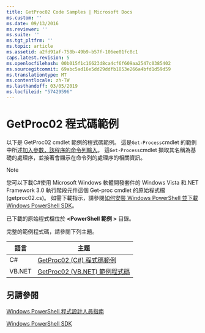 ```yaml
---
title: GetProc02 Code Samples | Microsoft Docs
ms.custom: ''
ms.date: 09/13/2016
ms.reviewer: ''
ms.suite: ''
ms.tgt_pltfrm: ''
ms.topic: article
ms.assetid: a2fd91af-758b-49b9-b57f-106ee01fc8c1
caps.latest.revision: 5
ms.openlocfilehash: 00b015f1c16623d8ca4cf6f609aa2547c0385402
ms.sourcegitcommit: 69abc5ad16e5dd29ddfb1853e266a4bfd1d59d59
ms.translationtype: MT
ms.contentlocale: zh-TW
ms.lasthandoff: 03/05/2019
ms.locfileid: "57429596"
---
```

# <a name="getproc02-code-samples"></a>GetProc02 程式碼範例

以下是 GetProc02 cmdlet 範例的程式碼範例。 這是`Get-Process`cmdlet 的範例中所述[加入參數，該程序的命令列輸入](../cmdlet/adding-parameters-that-process-command-line-input.md)。 這`Get-Process`cmdlet 擷取其名稱為基礎的處理序，並接著會顯示在命令列的處理序的相關資訊。

> [!NOTE]
> 您可以下載C#使用 Microsoft Windows 軟體開發套件的 Windows Vista 和.NET Framework 3.0 執行階段元件這個 Get-proc cmdlet 的原始程式檔 (getproc02.cs)。 如需下載指示，請參閱[如何安裝 Windows PowerShell 並下載 Windows PowerShell SDK](/powershell/developer/installing-the-windows-powershell-sdk)。
>
> 已下載的原始程式檔位於 **\<PowerShell 範例 >** 目錄。

完整的範例程式碼，請參閱下列主題。

|語言|主題|
|--------------|-----------|
|C#|[GetProc02 (C#) 程式碼範例](./getproc02-csharp-sample-code.md)|
|VB.NET|[GetProc02 (VB.NET) 範例程式碼](./getproc02-vb-net-sample-code.md)|

## <a name="see-also"></a>另請參閱

[Windows PowerShell 程式設計人員指南](./windows-powershell-programmer-s-guide.md)

[Windows PowerShell SDK](../windows-powershell-reference.md)